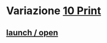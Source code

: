 
# Variazione [10 Print](https://10print.org/)
 
## [launch / open](https://raw.githubusercontent.com/frmurgia/Img/master/line-000002.png)
